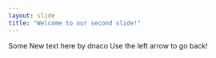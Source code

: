 ```yaml
---
layout: slide
title: "Welcome to our second slide!"
---
```

Some New text here by dnaco
Use the left arrow to go back!
